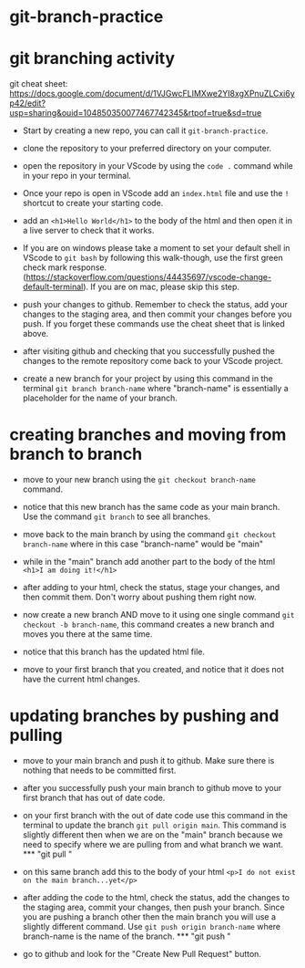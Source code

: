 # git-branch-practice
# git branching activity

git cheat sheet: https://docs.google.com/document/d/1VJGwcFLIMXwe2YI8xgXPnuZLCxi6yp42/edit?usp=sharing&ouid=104850350077467742345&rtpof=true&sd=true

- Start by creating a new repo, you can call it `git-branch-practice`.

- clone the repository to your preferred directory on your computer.

- open the repository in your VScode by using the `code .` command while in your repo in your terminal.

- Once your repo is open in VScode add an `index.html` file and use the `!` shortcut to create your starting code.

- add an `<h1>Hello World</h1>` to the body of the html and then open it in a live server to check that it works.

- If you are on windows please take a moment to set your default shell in VScode to `git bash` by following this walk-though, use the first green check mark response. (https://stackoverflow.com/questions/44435697/vscode-change-default-terminal). If you are on mac, please skip this step.

- push your changes to github. Remember to check the status, add your changes to the staging area, and then commit your changes before you push. If you forget these commands use the cheat sheet that is linked above.

- after visiting github and checking that you successfully pushed the changes to the remote repository come back to your VScode project.

- create a new branch for your project by using this command in the terminal `git branch branch-name` where "branch-name" is essentially a placeholder for the name of your branch.

# creating branches and moving from branch to branch

- move to your new branch using the `git checkout branch-name` command.

- notice that this new branch has the same code as your main branch. Use the command `git branch` to see all branches.

- move back to the main branch by using the command `git checkout branch-name` where in this case "branch-name" would be "main"

- while in the "main" branch add another part to the body of the html `<h1>I am doing it!</h1>`

- after adding to your html, check the status, stage your changes, and then commit them. Don't worry about pushing them right now.

- now create a new branch AND move to it using one single command `git checkout -b branch-name`, this command creates a new branch and moves you there at the same time.

- notice that this branch has the updated html file.

- move to your first branch that you created, and notice that it does not have the current html changes.

# updating branches by pushing and pulling

- move to your main branch and push it to github. Make sure there is nothing that needs to be committed first.

- after you successfully push your main branch to github move to your first branch that has out of date code.

- on your first branch with the out of date code use this command in the terminal to update the branch `git pull origin main`. This command is slightly different then when we are on the "main" branch because we need to specify where we are pulling from and what branch we want. *** "git pull <from where> <what branch from there>"

- on this same branch add this to the body of your html `<p>I do not exist on the main branch...yet</p>`

- after adding the code to the html, check the status, add the changes to the staging area, commit your changes, then push your branch. Since you are pushing a branch other then the main branch you will use a slightly different command. Use `git push origin branch-name` where branch-name is the name of the branch. *** "git push <to where> <which branch>"

- go to github and look for the "Create New Pull Request" button.